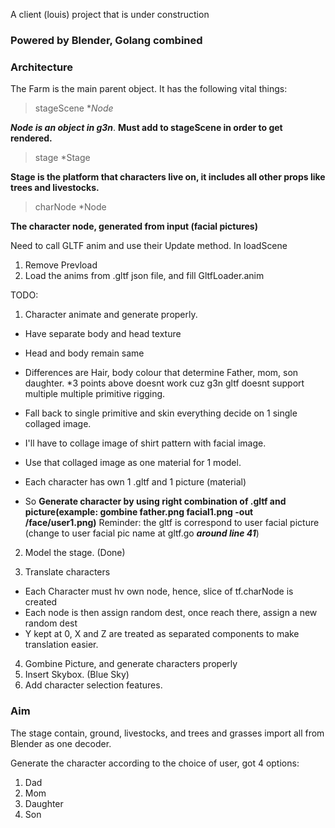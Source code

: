 A client (louis) project that is under construction

### Powered by Blender, Golang combined

### Architecture
The Farm is the main parent object. It has the following vital things:

>stageScene **Node* 

***Node is an object in g3n***. **Must add to stageScene in order to get rendered.**

>stage *Stage

**Stage is the platform that characters live on, it includes all other props like trees and livestocks.**

>charNode *Node

**The character node, generated from input (facial pictures)**

Need to call GLTF anim and use their Update method. In loadScene
1. Remove Prevload
2. Load the anims from .gltf json file, and fill GltfLoader.anim 

TODO:
1. Character animate and generate properly.
  - Have separate body and head texture
  - Head and body remain same
  - Differences are Hair, body colour that determine Father, mom, son daughter.
  *3 points above doesnt work cuz g3n gltf doesnt support multiple multiple primitive rigging.

  - Fall back to single primitive and skin everything decide on 1 single collaged image.
  - I'll have to collage image of shirt pattern with facial image.
  - Use that collaged image as one material for 1 model.
  - Each character has own 1 .gltf and 1 picture (material)
  - So **Generate character by using right combination of .gltf and picture(example: gombine father.png facial1.png -out /face/user1.png)**
  Reminder: the gltf is correspond to user facial picture (change to user facial pic name at gltf.go ***around line 41***)
2. Model the stage. (Done)

3. Translate characters
  - Each Character must hv own node, hence, slice of tf.charNode is created
  - Each node is then assign random dest, once reach there, assign a new random dest
  - Y kept at 0, X and Z are treated as separated components to make translation easier.

4. Gombine Picture, and generate characters properly
5. Insert Skybox. (Blue Sky)
6. Add character selection features.

### Aim
The stage contain, ground, livestocks, and trees and grasses import all from Blender as one decoder.

Generate the character according to the choice of user, got 4 options:

1. Dad
2. Mom
3. Daughter
4. Son